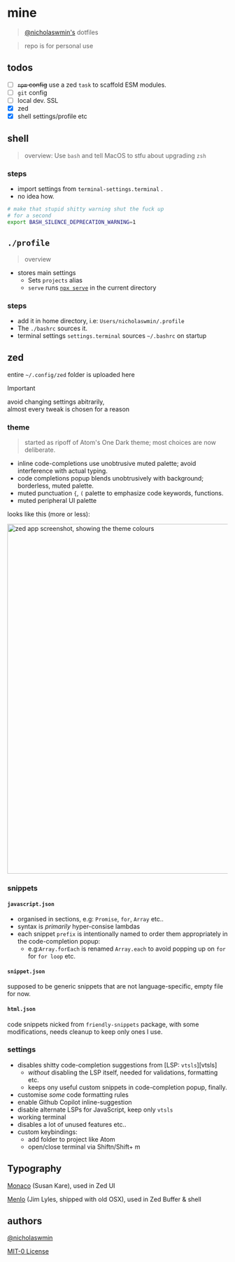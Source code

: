 # mine

> [@nicholaswmin's][nicholaswmin] dotfiles

> repo is for personal use

##  todos

- [ ] ~~`npm` config~~ use a zed `task` to scaffold ESM modules.
- [ ] `git` config
- [ ] local dev. SSL
- [x] zed
- [x] shell settings/profile etc

## shell

> overview: Use `bash` and tell MacOS to stfu about upgrading `zsh`

### steps

- import settings from `terminal-settings.terminal` .
- no idea how.

```bash
# make that stupid shitty warning shut the fuck up
# for a second
export BASH_SILENCE_DEPRECATION_WARNING=1
```

## `./profile` 

> overview

- stores main settings
  - Sets `projects` alias 
  - `serve` runs [`npx serve`][serve] in the current directory

### steps

- add it in home directory, i.e: `Users/nicholaswmin/.profile`
- The `./bashrc` sources it.
- terminal settings `settings.terminal` sources `~/.bashrc` on startup

## zed 

entire `~/.config/zed` folder is uploaded here

> [!IMPORTANT]   
> avoid changing settings abitrarily,   
> almost every tweak is chosen for a reason

### theme 

> started as ripoff of Atom's One Dark theme; most choices are now deliberate.

- inline code-completions use unobtrusive muted palette; avoid interference
  with actual typing.
- code completions popup blends unobtrusively with background; borderless, 
  muted palette.
- muted punctuation `{`, `(` palette to emphasize code keywords, functions.
- muted peripheral UI palette

looks like this (more or less):

<img width="800" alt="zed app screenshot, showing the theme colours" src="https://github.com/user-attachments/assets/b4fbed84-2791-4fc4-85bb-a9beddcbcb73"/>

### snippets

#### `javascript.json` 

- organised in sections, e.g: `Promise`, `for`, `Array` etc..
- syntax is *primarily* hyper-consise lambdas
- each snippet `prefix` is intentionally named to order them appropriately in
  the code-completion popup:
  - e.g:`Array.forEach` is renamed `Array.each` to avoid popping up
    on `for` for `for loop` etc.
      
#### `snippet.json`

supposed to be generic snippets that are not language-specific, 
empty file for now.

#### `html.json`

code snippets nicked from `friendly-snippets` package, with some modifications,
needs cleanup to keep only ones I use.

### settings

- disables shitty code-completion suggestions from [LSP: `vtsls`][vtsls]
  - *without* disabling the LSP itself, needed for validations, formatting etc.
  - keeps ony useful custom snippets in code-completion popup, finally.
- customise *some* code formatting rules
- enable Github Copilot inline-suggestion
- disable alternate LSPs for JavaScript, keep only `vtsls`
- working terminal
- disables a lot of unused features etc..
- custom keybindings:
  - add folder to project like Atom
  - open/close terminal via <key>Shift</key><key>n</key>/<key>Shift</key>+ <key>m</key>


## Typography

[Monaco][monaco] (Susan Kare), used in Zed UI

[Menlo][menlo] (Jim Lyles, shipped with old OSX), used in Zed Buffer & shell


## authors

[@nicholaswmin][nicholaswmin]

[MIT-0 License][mit-zero]


[mit-zero]: https://spdx.org/licenses/MIT-0.html
[nicholaswmin]: https://github.com/nicholaswmin
[serve]: https://www.npmjs.com/package/serve
[monaco]: https://en.wikipedia.org/wiki/Monaco_(typeface)
[menlo]: https://en.wikipedia.org/wiki/Menlo_(typeface)
